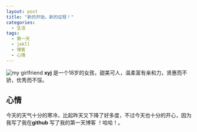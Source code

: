 ```yaml
---
layout: post
title: "新的开始，新的征程！"
categories:
  - 生活
tags:
  - 第一天
  - jekll
  - 博客
  - 心情
---
```

<img src="{{ site.url }}/images/she.jpg" alt="my girlfriend">
<b>xyj</b> 是一个18岁的女孩，甜美可人，温柔富有亲和力，贤惠而不骄，优秀而不馁。<br>

## 心情
今天的天气十分的寒冷，比起昨天又下降了好多度，不过今天也十分的开心，因为我写了我在**github**
写了我的第一天博客 ！哈哈！。
